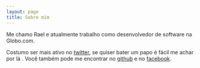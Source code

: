 ```yaml
---
layout: page
title: Sobre mim
---
```


Me chamo Rael e atualmente trabalho como desenvolvedor de software na Globo.com.

Costumo ser mais ativo no [twitter](https://twitter.com/raelmax), se quiser
bater um papo é fácil me achar por lá . Você também pode me encontrar no
[github](https://github.com/raelmax) e no [facebook](https://facebook.com/raelmax).

